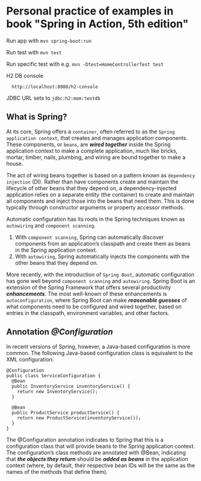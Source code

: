 # Personal practice of examples in book "Spring in Action, 5th edition"
Run app with `mvn spring-boot:run`

Run test with `mvn test`

Run specific test with e.g. `mvn -Dtest=HomeControllerTest test`

H2 DB console
```
  http://localhost:8080/h2-console
```
JDBC URL sets to `jdbc:h2:mem:testdb`

What is Spring?
---
At its core, Spring offers a `container`, often referred to as the `Spring application context`, that creates and manages application components. 
These components, or `beans`, are ***wired together*** inside the Spring application context to make a complete application, 
much like bricks, mortar, timber, nails, plumbing, and wiring are bound together to make a house. 

The act of wiring beans together is based on a pattern known as `dependency injection` (DI). 
Rather than have components create and maintain the lifecycle of other beans that they depend on, 
a dependency-injected application relies on a separate entity (the container) to create and maintain 
all components and inject those into the beans that need them. This is done typically through constructor arguments or property accessor methods.

Automatic configuration has its roots in the Spring techniques known as `autowiring` and `component scanning`. 
1) With `component scanning`, Spring can automatically discover components from an application’s classpath and create them as beans in the Spring application context. 
2) With `autowiring`, Spring automatically injects the components with the other beans that they depend on.

More recently, with the introduction of `Spring Boot`, automatic configuration has gone well beyond `component scanning` and `autowiring`. 
Spring Boot is an extension of the Spring Framework that offers several productivity ***enhancements***. The most well-known of these enhancements is 
`autoconfiguration`, where Spring Boot can make ***reasonable guesses*** of what components need to be configured and wired together, 
based on entries in the classpath, environment variables, and other factors.

Annotation *@Configuration*
---
In recent versions of Spring, however, a Java-based configuration is more common. The following Java-based configuration class is equivalent to the XML configuration:
```
@Configuration
public class ServiceConfiguration {
  @Bean
  public InventoryService inventoryService() {
    return new InventoryService();
  }
 
  @Bean
  public ProductService productService() {
    return new ProductService(inventoryService());
  }
}
```
The @Configuration annotation indicates to Spring that this is a configuration class 
that will provide beans to the Spring application context. The configuration’s class methods 
are annotated with @Bean, indicating that ***the objects they return*** should be ***added as beans*** 
in the application context (where, by default, their respective bean IDs will 
be the same as the names of the methods that define them).

